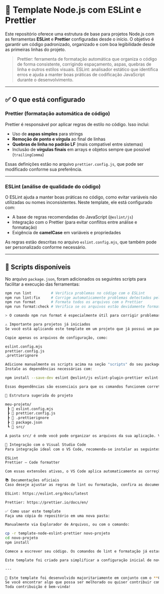 
# 🧰 Template Node.js com ESLint e Prettier

Este repositório oferece uma estrutura de base para projetos Node.js com as ferramentas **ESLint** e **Prettier** configuradas desde o início. O objetivo é garantir um código padronizado, organizado e com boa legibilidade desde as primeiras linhas do projeto.

> Prettier: ferramenta de formatação automática que organiza o código de forma consistente, corrigindo espaçamento, aspas, quebras de linha e outros estilos visuais. 
> ESLint: analisador estático que identifica erros e ajuda a manter boas práticas de codificação JavaScript durante o desenvolvimento.

---

## ✅ O que está configurado

### Prettier (formatação automática de código)

Prettier é responsável por aplicar regras de estilo no código. Isso inclui:
- Uso de **aspas simples** para strings
- **Remoção de ponto e vírgula** ao final de linhas
- **Quebras de linha no padrão LF** (mais compatível entre sistemas)
- Inclusão de **vírgulas finais** em arrays e objetos sempre que possível (`trailingComma`)

Essas definições estão no arquivo `prettier.config.js`, que pode ser modificado conforme sua preferência.

---

### ESLint (análise de qualidade do código)

O ESLint ajuda a manter boas práticas no código, como evitar variáveis não utilizadas ou nomes inconsistentes. Neste template, ele está configurado com:
- A base de regras recomendadas do JavaScript (`@eslint/js`)
- Integração com o Prettier (para evitar conflitos entre análise e formatação)
- Exigência de **camelCase** em variáveis e propriedades

As regras estão descritas no arquivo `eslint.config.mjs`, que também pode ser personalizado conforme necessário.

---

## 📜 Scripts disponíveis

No arquivo `package.json`, foram adicionados os seguintes scripts para facilitar a execução das ferramentas:

```bash
npm run lint         # Verifica problemas no código com o ESLint
npm run lint:fix     # Corrige automaticamente problemas detectados pelo ESLint
npm run format       # Formata todos os arquivos com o Prettier
npm run format:check # Verifica se os arquivos estão devidamente formatados

> O comando npm run format é especialmente útil para corrigir problemas invisíveis, como diferenças de quebra de linha entre sistemas operacionais.

⚠️ Importante para projetos já iniciados
Se você está aplicando este template em um projeto que já possui um package.json, siga os passos abaixo para evitar conflitos:

Copie apenas os arquivos de configuração, como:

eslint.config.mjs
prettier.config.js
.prettierignore

Adicione manualmente os scripts acima na seção "scripts" do seu package.json.
Instale as dependências necessárias com:

npm install --save-dev eslint @eslint/js eslint-plugin-prettier eslint-config-prettier prettier globals

Essas dependências são essenciais para que os comandos funcionem corretamente.

📁 Estrutura sugerida do projeto

meu-projeto/
 ┣ 📄 eslint.config.mjs
 ┣ 📄 prettier.config.js
 ┣ 📄 .prettierignore
 ┣ 📄 package.json
 ┗ 📁 src/

A pasta src/ é onde você pode organizar os arquivos da sua aplicação. Você pode alterar essa estrutura conforme o seu fluxo de trabalho.

🧩 Integração com o Visual Studio Code
Para integração ideal com o VS Code, recomenda-se instalar as seguintes extensões:

ESLint
Prettier – Code formatter

Com essas extensões ativas, o VS Code aplica automaticamente as correções e formatações ao salvar os arquivos, conforme as configurações definidas neste template.

📚 Documentações oficiais
Caso deseje ajustar as regras de lint ou formatação, confira as documentações oficiais:

ESLint: https://eslint.org/docs/latest

Prettier: https://prettier.io/docs/en/

✅ Como usar este template
Faça uma cópia do repositório em uma nova pasta:

Manualmente via Explorador de Arquivos, ou com o comando:

cp -r template-node-eslint-prettier novo-projeto
cd novo-projeto
npm install

Comece a escrever seu código. Os comandos de lint e formatação já estarão prontos para uso.

Este template foi criado para simplificar a configuração inicial de novos projetos Node.js, permitindo que você se concentre no desenvolvimento e não na configuração de ferramentas.

---

🧠 Este template foi desenvolvido majoritariamente em conjunto com o **Copilot**, da Microsoft.  
Se você encontrar algo que possa ser melhorado ou quiser contribuir com sugestões, fique à vontade para abrir uma *issue* ou enviar um *pull request*.
Toda contribuição é bem-vinda!